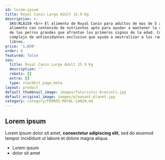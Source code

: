 ```yaml
---
id: lorem-ipsum
title: Royal Canin Large Adult 15.9 Kg
description: >-
  SKU:RLA159 <br> El alimento de Royal Canin para adultos de mas de 5 años es un
  alimento con contenido de nutrientes apto para ayudar a mantener la vitalidad
  de los perros grandes que afrontan los primeros signos de la edad. Contiene un
  complejo de antioxidantes exclusivo que ayuda a neutralizar a los radicales
  libres.
price: '1,650'
order: 0
featured: false
seo:
  title: Royal Canin Large Adult 15.9 Kg
  description: ''
  robots: []
  extra: []
  type: stackbit_page_meta
layout: product
default_thumbnail_image: images/futuristic-broccoli.jpg
default_original_image: images/pleasant-planet.jpg
category: category/PERROS-ROYAL-CANIN.md
---
```

## Lorem ipsum

Lorem ipsum dolor sit amet, **consectetur adipiscing elit**, sed do eiusmod tempor incididunt ut labore et dolore magna aliqua.

- Lorem ipsum
- dolor sit amet